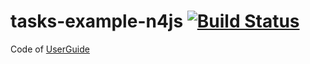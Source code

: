 # tasks-example-n4js [![Build Status](https://travis-ci.org/dbo/tasks-example-n4js.svg?branch=master)](https://travis-ci.org/dbo/tasks-example-n4js)
Code of [UserGuide](https://numberfour.github.io/n4js/userguide/)

